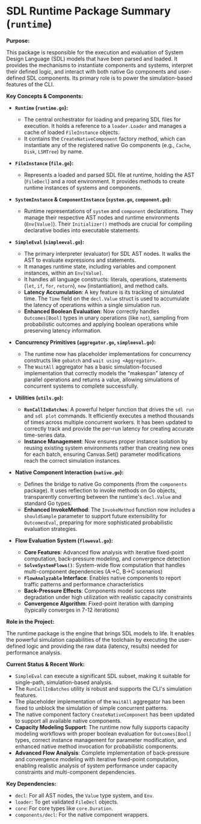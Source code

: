 # SDL Runtime Package Summary (`runtime`)

**Purpose:**

This package is responsible for the execution and evaluation of System Design Language (SDL) models that have been parsed and loaded. It provides the mechanisms to instantiate components and systems, interpret their defined logic, and interact with both native Go components and user-defined SDL components. Its primary role is to power the simulation-based features of the CLI.

**Key Concepts & Components:**

*   **`Runtime` (`runtime.go`):**
    *   The central orchestrator for loading and preparing SDL files for execution. It holds a reference to a `loader.Loader` and manages a cache of loaded `FileInstance` objects.
    *   It contains the `CreateNativeComponent` factory method, which can instantiate any of the registered native Go components (e.g., `Cache`, `Disk`, `LSMTree`) by name.

*   **`FileInstance` (`file.go`):**
    *   Represents a loaded and parsed SDL file at runtime, holding the AST (`FileDecl`) and a root environment. It provides methods to create runtime instances of systems and components.

*   **`SystemInstance` & `ComponentInstance` (`system.go`, `component.go`):**
    *   Runtime representations of `system` and `component` declarations. They manage their respective AST nodes and runtime environments (`Env[Value]`). Their `Initializer()` methods are crucial for compiling declarative bodies into executable statements.

*   **`SimpleEval` (`simpleeval.go`):**
    *   The primary interpreter (evaluator) for SDL AST nodes. It walks the AST to evaluate expressions and statements.
    *   It manages runtime state, including variables and component instances, within an `Env[Value]`.
    *   It handles all language constructs: literals, operations, statements (`let`, `if`, `for`, `return`), `new` (instantiation), and method calls.
    *   **Latency Accumulation**: A key feature is its tracking of simulated time. The `Time` field on the `decl.Value` struct is used to accumulate the latency of operations within a single simulation run.
    *   **Enhanced Boolean Evaluation**: Now correctly handles `Outcomes[Bool]` types in unary operations (like `not`), sampling from probabilistic outcomes and applying boolean operations while preserving latency information.

*   **Concurrency Primitives (`aggregator.go`, `simpleeval.go`):**
    *   The runtime now has placeholder implementations for concurrency constructs like `gobatch` and `wait using <Aggregator>`.
    *   The `WaitAll` aggregator has a basic simulation-focused implementation that correctly models the "makespan" latency of parallel operations and returns a value, allowing simulations of concurrent systems to complete successfully.

*   **Utilities (`utils.go`):**
    *   **`RunCallInBatches`**: A powerful helper function that drives the `sdl run` and `sdl plot` commands. It efficiently executes a method thousands of times across multiple concurrent workers. It has been updated to correctly track and provide the per-run latency for creating accurate time-series data.
    *   **Instance Management**: Now ensures proper instance isolation by reusing existing system environments rather than creating new ones for each batch, ensuring Canvas.Set() parameter modifications reach the correct simulation instances.

*   **Native Component Interaction (`native.go`):**
    *   Defines the bridge to native Go components (from the `components` package). It uses reflection to invoke methods on Go objects, transparently converting between the runtime's `decl.Value` and standard Go types.
    *   **Enhanced InvokeMethod**: The `InvokeMethod` function now includes a `shouldSample` parameter to support future extensibility for `OutcomesEval`, preparing for more sophisticated probabilistic evaluation strategies.

*   **Flow Evaluation System (`floweval.go`):**
    *   **Core Features**: Advanced flow analysis with iterative fixed-point computation, back-pressure modeling, and convergence detection
    *   **`SolveSystemFlows()`**: System-wide flow computation that handles multi-component dependencies (A→C, B→C scenarios)
    *   **`FlowAnalyzable` Interface**: Enables native components to report traffic patterns and performance characteristics
    *   **Back-Pressure Effects**: Components model success rate degradation under high utilization with realistic capacity constraints
    *   **Convergence Algorithm**: Fixed-point iteration with damping (typically converges in 7-12 iterations)

**Role in the Project:**

The runtime package is the engine that brings SDL models to life. It enables the powerful simulation capabilities of the toolchain by executing the user-defined logic and providing the raw data (latency, results) needed for performance analysis.

**Current Status & Recent Work:**

*   `SimpleEval` can execute a significant SDL subset, making it suitable for single-path, simulation-based analysis.
*   The `RunCallInBatches` utility is robust and supports the CLI's simulation features.
*   The placeholder implementation of the `WaitAll` aggregator has been fixed to unblock the simulation of simple concurrent patterns.
*   The native component factory `CreateNativeComponent` has been updated to support all available native components.
*   **Capacity Modeling Support**: The runtime now fully supports capacity modeling workflows with proper boolean evaluation for `Outcomes[Bool]` types, correct instance management for parameter modification, and enhanced native method invocation for probabilistic components.
*   **Advanced Flow Analysis**: Complete implementation of back-pressure and convergence modeling with iterative fixed-point computation, enabling realistic analysis of system performance under capacity constraints and multi-component dependencies.

**Key Dependencies:**

*   `decl`: For all AST nodes, the `Value` type system, and `Env`.
*   `loader`: To get validated `FileDecl` objects.
*   `core`: For core types like `core.Duration`.
*   `components/decl`: For the native component wrappers.
